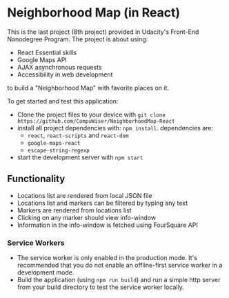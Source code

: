 # Neighborhood Map (in React)

This is the last project (8th project) provided in Udacity's Front-End Nanodegree Program.
The project is about using:

* React Essential skills
* Google Maps API
* AJAX asynchronous requests
* Accessibility in web development

to build a "Neighborhood Map" with favorite places on it.

To get started and test this application:

* Clone the project files to your device with `git clone https://github.com/CompuWiser/NeighborhoodMap-React`
* install all project dependencies with: `npm install`. dependencies are:
  * `react`, `react-scripts` and `react-dom`
  * `google-maps-react`
  * `escape-string-regexp`
* start the development server with `npm start`

## Functionality

* Locations list are rendered from local JSON file
* Locations list and markers can be filtered by typing any text
* Markers are rendered from locations list
* Clicking on any marker should view info-window
* Information in the info-window is fetched using FourSquare API

### Service Workers

* The service worker is only enabled in the production mode. It's recommended that you do not enable an offline-first service worker in a development mode.
* Build the application (using `npm run build`) and run a simple http server from your build directory to test the service worker locally.